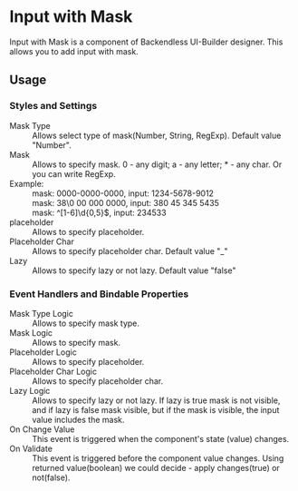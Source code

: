 # Input with Mask

Input with Mask is a component of Backendless UI-Builder designer. This allows you to add input with mask.

## Usage

### Styles and Settings

<dl>
<dt>Mask Type</dt>
<dd>Allows select type of mask(Number, String, RegExp). Default value "Number".</dd>
<dt>Mask</dt>
<dd>Allows to specify mask. 0 - any digit; a - any letter; * - any char. Or you can write RegExp.</dd>
Example:
<dd>mask: 0000-0000-0000, input: 1234-5678-9012</dd>
<dd>mask: 38\0 00 000 0000, input: 380 45 345 5435</dd>
<dd>mask: ^[1-6]\d{0,5}$, input: 234533</dd>
<dt>placeholder</dt>
<dd>Allows to specify placeholder.</dd>
<dt>Placeholder Char</dt>
<dd>Allows to specify placeholder char. Default value "_"</dd>
<dt>Lazy</dt>
<dd>Allows to specify lazy or not lazy. Default value "false"</dd>
</dl>

### Event Handlers and Bindable Properties

<dl>
<dt>Mask Type Logic</dt>
<dd>Allows to specify mask type.</dd>
<dt>Mask Logic</dt>
<dd>Allows to specify mask.</dt>
<dt>Placeholder Logic</dt>
<dd>Allows to specify placeholder.</dd>
<dt>Placeholder Char Logic</dt>
<dd>Allows to specify placeholder char.</dd>
<dt>Lazy Logic</dt>
<dd>Allows to specify lazy or not lazy. If lazy is true mask is not visible, and if lazy is false mask visible, but if the mask is visible, the input value includes the mask.</dd>
<dt>On Change Value</dt>
<dd>This event is triggered when the component's state (value) changes.</dd>
<dt>On Validate</dt>
<dd>This event is triggered before the component value changes. Using returned value(boolean) we could decide - apply changes(true) or not(false).</dd>
</dl>
